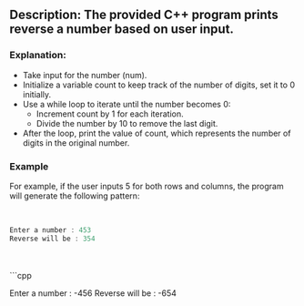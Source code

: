 ## Description: The provided C++ program prints reverse a number based on user input. 

### Explanation:

- Take input for the number (num).
- Initialize a variable count to keep track of the number of digits, set it to 0 initially.
- Use a while loop to iterate until the number becomes 0:
    - Increment count by 1 for each iteration.
    - Divide the number by 10 to remove the last digit.
- After the loop, print the value of count, which represents the number of digits in the original number.

### Example
For example, if the user inputs 5 for both rows and columns, the program will generate the following pattern:
<br/>
<br/>

```cpp

Enter a number : 453
Reverse will be : 354

```
<br/>
<br/>
```cpp

Enter a number : -456
Reverse will be : -654

```
